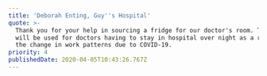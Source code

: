```yaml
---
title: 'Deborah Enting, Guy''s Hospital'
quote: >-
  Thank you for your help in sourcing a fridge for our doctor's room. This room
  will be used for doctors having to stay in hospital over night as a result of
  the change in work patterns due to COVID-19.
priority: 4
publishedDate: 2020-04-05T10:43:26.767Z
---
```

